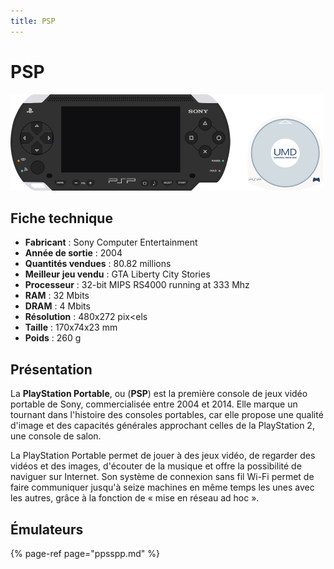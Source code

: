 ```yaml
---
title: PSP
---
```


# PSP

![](./psp/image%20%28171%29.png)

## Fiche technique

* **Fabricant** : Sony Computer Entertainment
* **Année de sortie** : 2004
* **Quantités vendues** : 80.82 millions
* **Meilleur jeu vendu** : GTA Liberty City Stories
* **Processeur** : 32-bit MIPS RS4000 running at 333 Mhz
* **RAM** : 32 Mbits
* **DRAM** : 4 Mbits
* **Résolution** : 480x272 pix&lt;els
* **Taille** : 170x74x23 mm
* **Poids** : 260 g

## Présentation

La **PlayStation Portable**, ou \(**PSP**\) est la première console de jeux vidéo portable de Sony, commercialisée entre 2004 et 2014. Elle marque un tournant dans l'histoire des consoles portables, car elle propose une qualité d'image et des capacités générales approchant celles de la PlayStation 2, une console de salon.

La PlayStation Portable permet de jouer à des jeux vidéo, de regarder des vidéos et des images, d'écouter de la musique et offre la possibilité de naviguer sur Internet. Son système de connexion sans fil Wi-Fi permet de faire communiquer jusqu'à seize machines en même temps les unes avec les autres, grâce à la fonction de « mise en réseau ad hoc ».

## Émulateurs

{% page-ref page="ppsspp.md" %}

